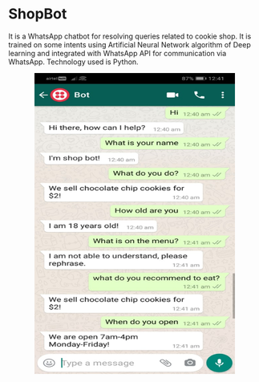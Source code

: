# ShopBot

It is a WhatsApp chatbot for resolving queries related to cookie shop. It is trained on some intents using Artificial Neural Network algorithm of Deep learning and integrated with WhatsApp API for communication via WhatsApp. 
Technology used is Python.

<p align="center">
    <img width="400" height="600" src="https://raw.githubusercontent.com/Komal97/ShopBot/main/Screenshots/Screenshot1.jpeg" />
</p>
<br/>
